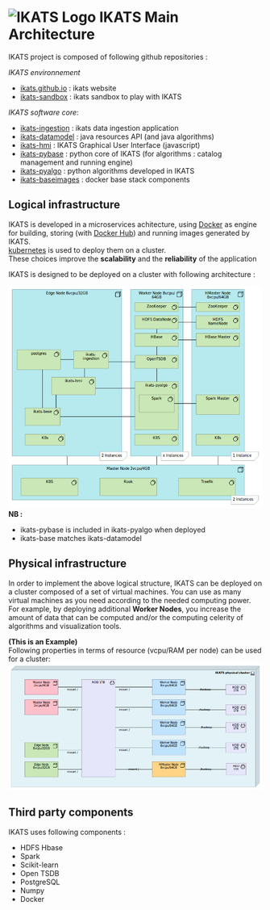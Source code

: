 ![IKATS Logo](https://ikats.github.io/img/Logo-ikats-icon.png) IKATS Main Architecture
=======================

IKATS project is composed of following github repositories :

_IKATS environnement_
* [ikats.github.io](https://github.com/IKATS/ikats.github.io) : ikats website
* [ikats-sandbox](https://github.com/IKATS/ikats-sandbox) : ikats sandbox to play with IKATS

_IKATS software core_:
* [ikats-ingestion](https://github.com/IKATS/ikats-ingestion) : ikats data ingestion application
* [ikats-datamodel](https://github.com/IKATS/ikats-datamodel) : java resources API (and java algorithms)
* [ikats-hmi](https://github.com/IKATS/ikats-hmi) : IKATS Graphical User Interface (javascript)
* [ikats-pybase](https://github.com/IKATS/ikats-pybase) : python core of IKATS (for algorithms  : catalog management and running engine)
* [ikats-pyalgo](https://github.com/IKATS/ikats-pyalgo) : python algorithms developed in IKATS
* [ikats-baseimages](https://github.com/IKATS/ikats-baseimages) : docker base stack components  

## Logical infrastructure

IKATS is developed in a microservices achitecture, using [Docker](https://docs.docker.com/engine) as engine for building, storing (with [Docker Hub](https://hub.docker.com/)) and running images generated by IKATS.  
[kubernetes](https://kubernetes.io/) is used to deploy them on a cluster.  
These choices improve the **scalability** and the **reliability** of the application

IKATS is designed to be deployed on a cluster with following architecture :

![Doc Archi](img/LogicalView.png)  
**NB :**  
- ikats-pybase is included in ikats-pyalgo when deployed
- ikats-base matches ikats-datamodel



## Physical infrastructure
In order to implement the above logical structure, IKATS can be deployed on a cluster composed of a set of virtual machines. You can use as many virtual machines as you need according to the needed computing power. For example, by deploying additional **Worker Nodes**, you increase the amount of data that can be computed and/or the computing celerity of algorithms and visualization tools.

**(This is an Example)**  
Following properties in terms of resource (vcpu/RAM per node) can be used for a cluster:
![Doc Archi](img/PhysicalView.png)

## Third party components
IKATS uses following components :
* HDFS Hbase
* Spark
* Scikit-learn
* Open TSDB
* PostgreSQL
* Numpy
* Docker
